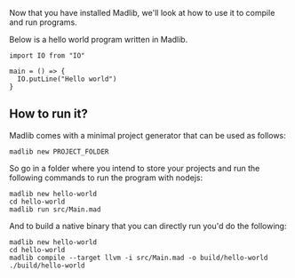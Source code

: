 Now that you have installed Madlib, we'll look at how to use it to compile and run programs.

Below is a hello world program written in Madlib.

```madlib
import IO from "IO"

main = () => {
  IO.putLine("Hello world")
}
```

## How to run it?

Madlib comes with a minimal project generator that can be used as follows:
```shell
madlib new PROJECT_FOLDER
```

So go in a folder where you intend to store your projects and run the following commands to run the program with nodejs:
```
madlib new hello-world
cd hello-world
madlib run src/Main.mad
```

And to build a native binary that you can directly run you'd do the following:
```
madlib new hello-world
cd hello-world
madlib compile --target llvm -i src/Main.mad -o build/hello-world
./build/hello-world
```
